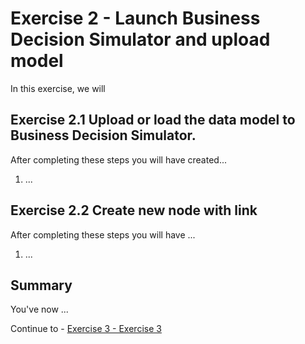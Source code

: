 # Exercise 2 - Launch Business Decision Simulator and upload model

In this exercise, we will 

## Exercise 2.1 Upload or load the data model to Business Decision Simulator.

After completing these steps you will have created...

1. ...


## Exercise 2.2 Create new node with link

After completing these steps you will have ...

1.	...

## Summary

You've now ...

Continue to - [Exercise 3 - Exercise 3 ](../ex3/README.md)
